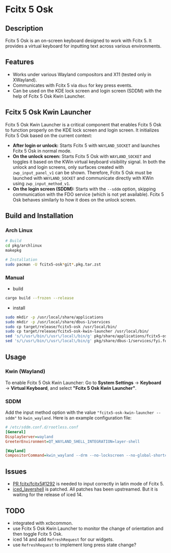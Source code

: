 # Fcitx 5 Osk

## Description

Fcitx 5 Osk is an on-screen keyboard designed to work with Fcitx 5. It provides a virtual keyboard for inputting text across various environments.

## Features

* Works under various Wayland compositors and X11 (tested only in XWayland).
* Communicates with Fcitx 5 via `dbus` for key press events.
* Can be used on the KDE lock screen and login screen (SDDM) with the help of Fcitx 5 Osk Kwin Launcher.

## Fcitx 5 Osk Kwin Launcher

Fcitx 5 Osk Kwin Launcher is a critical component that enables Fcitx 5 Osk to function properly on the KDE lock screen and login screen. It initializes Fcitx 5 Osk based on the current context:

* **After login or unlock:** Starts Fcitx 5 with `WAYLAND_SOCKET` and launches Fcitx 5 Osk in normal mode.
* **On the unlock screen:** Starts Fcitx 5 Osk with `WAYLAND_SOCKET` and toggles it based on the KWin virtual keyboard visibility signal. In both the unlock and login screens, only surfaces created with `zwp_input_panel_v1` can be shown. Therefore, Fcitx 5 Osk must be launched with `WAYLAND_SOCKET` and communicate directly with KWin using `zwp_input_method_v1`.
* **On the login screen (SDDM):** Starts with the `--sddm` option, skipping communication with the FDO service (which is not yet available). Fcitx 5 Osk behaves similarly to how it does on the unlock screen.

## Build and Installation

### Arch Linux

```sh
# Build
cd pkg/archlinux
makepkg

# Installation
sudo pacman -U fcitx5-osk*git*.pkg.tar.zst
```

### Manual

* build
```sh
cargo build --frozen --release
```

* install

```sh
sudo mkdir -p /usr/local/share/applications
sudo mkdir -p /usr/local/share/dbus-1/services
sudo cp target/release/fcitx5-osk /usr/local/bin/
sudo cp target/release/fcitx5-osk-kwin-launcher /usr/local/bin/
sed 's/\/usr\/bin/\/usr\/local\/bin/g' pkg/share/applications/fcitx5-osk-kwin-launcher.desktop > /usr/local/share/applications/fcitx5-osk-kwin-launcher.desktop
sed 's/\/usr\/bin/\/usr\/local\/bin/g' pkg/share/dbus-1/services/fyi.fortime.Fcitx5Osk.service > /usr/local/share/dbus-1/services/fyi.fortime.Fcitx5Osk.service
```

## Usage

### Kwin (Wayland)

To enable Fcitx 5 Osk Kwin Launcher:
Go to **System Settings** → **Keyboard** → **Virtual Keyboard**, and select **"Fcitx 5 Osk Kwin Launcher"**.

### SDDM

Add the input method option with the value `"fcitx5-osk-kwin-launcher --sddm"` to `kwin_wayland`.
Here is an example configuration file:

```ini
# /etc/sddm.conf.d/rootless.conf
[General]
DisplayServer=wayland
GreeterEnvironment=QT_WAYLAND_SHELL_INTEGRATION=layer-shell

[Wayland]
CompositorCommand=kwin_wayland --drm --no-lockscreen --no-global-shortcuts --locale1 --inputmethod "fcitx5-osk-kwin-launcher --sddm"
```

## Issues

* [PR fcitx/fcitx5#1292](https://github.com/fcitx/fcitx5/pull/1292) is needed to input correctly in latin mode of Fcitx 5.
* [iced\_layershell](https://github.com/waycrate/exwlshelleventloop) is patched. All patches has been upstreamed. But it is waiting for the release of iced 14.

## TODO

* integrated with xcbcommon.
* use Fcitx 5 Osk Kwin Launcher to monitor the change of orientation and then toggle Fcitx 5 Osk.
* iced 14 and add `RefreshRequest` for our widgets.
* use `RefreshRequest` to implement long press state change?

